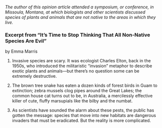 *The author of this opinion article attended a symposium, or conference, in Missoula, Montana, at which biologists and other scientists discussed species of plants and animals that are not native to the areas in which they live.*

### Excerpt from “It’s Time to Stop Thinking That All Non-Native Species Are Evil”

by Emma Marris

1. Invasive species are scary. It was ecologist Charles Elton, back in the 1950s, who introduced the militaristic “invasion” metaphor to describe exotic plants and animals—but there’s no question some can be extremely destructive.

2. The brown tree snake has eaten a dozen kinds of forest birds in Guam to extinction; zebra mussels clog pipes around the Great Lakes; the common house cat turns out to be, in Australia, a mercilessly effective killer of cute, fluffy marsupials like the bilby and the numbat.

3. As scientists have sounded the alarm about these pests, the public has gotten the message: species that move into new habitats are dangerous invaders that must be eradicated. But the reality is more complicated.

